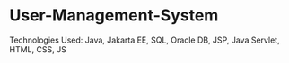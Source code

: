 # User-Management-System
Technologies Used: Java, Jakarta EE, SQL, Oracle DB, JSP, Java Servlet, HTML, CSS, JS

